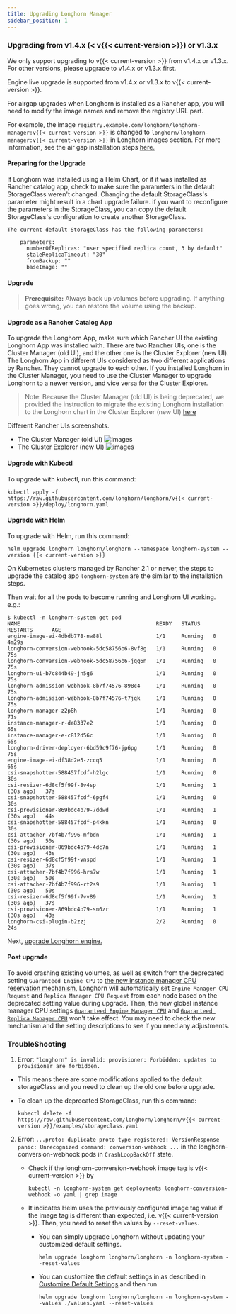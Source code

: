 ```yaml
---
title: Upgrading Longhorn Manager
sidebar_position: 1
---
```


### Upgrading from v1.4.x (&lt; v{{< current-version >}}) or v1.3.x

We only support upgrading to v{{< current-version >}} from v1.4.x or v1.3.x. For other versions, please upgrade to v1.4.x or v1.3.x first.

Engine live upgrade is supported from v1.4.x or v1.3.x to v{{< current-version >}}.

For airgap upgrades when Longhorn is installed as a Rancher app, you will need to modify the image names and remove the registry URL part.

For example, the image `registry.example.com/longhorn/longhorn-manager:v{{< current-version >}}` is changed to `longhorn/longhorn-manager:v{{< current-version >}}` in Longhorn images section. For more information, see the air gap installation steps [here.](../../../advanced-resources/deploy/airgap/#using-a-rancher-app)

#### Preparing for the Upgrade

If Longhorn was installed using a Helm Chart, or if it was installed as Rancher catalog app, check to make sure the parameters in the default StorageClass weren't changed. Changing the default StorageClass's parameter might result in a chart upgrade failure. if you want to reconfigure the parameters in the StorageClass, you can copy the default StorageClass's configuration to create another StorageClass.

    The current default StorageClass has the following parameters:

        parameters:
          numberOfReplicas: "user specified replica count, 3 by default"
          staleReplicaTimeout: "30"
          fromBackup: ""
          baseImage: ""

#### Upgrade

> **Prerequisite:** Always back up volumes before upgrading. If anything goes wrong, you can restore the volume using the backup.

#### Upgrade as a Rancher Catalog App

To upgrade the Longhorn App, make sure which Rancher UI the existing Longhorn App was installed with. There are two Rancher UIs, one is the Cluster Manager (old UI), and the other one is the Cluster Explorer (new UI). The Longhorn App in different UIs considered as two different applications by Rancher. They cannot upgrade to each other. If you installed Longhorn in the Cluster Manager, you need to use the Cluster Manager to upgrade Longhorn to a newer version, and vice versa for the Cluster Explorer.

> Note: Because the Cluster Manager (old UI) is being deprecated, we provided the instruction to migrate the existing Longhorn installation to the Longhorn chart in the Cluster Explorer (new UI) [here](https://longhorn.io/kb/how-to-migrate-longhorn-chart-installed-in-old-rancher-ui-to-the-chart-in-new-rancher-ui/)

Different Rancher UIs screenshots.
- The Cluster Manager (old UI)
![images](/img/screenshots/install/cluster-manager.png)
- The Cluster Explorer (new UI)
![images](/img/screenshots/install/cluster-explorer.png)

#### Upgrade with Kubectl

To upgrade with kubectl, run this command:

```
kubectl apply -f https://raw.githubusercontent.com/longhorn/longhorn/v{{< current-version >}}/deploy/longhorn.yaml
```

#### Upgrade with Helm

To upgrade with Helm, run this command:

```
helm upgrade longhorn longhorn/longhorn --namespace longhorn-system --version {{< current-version >}}
```

On Kubernetes clusters managed by Rancher 2.1 or newer, the steps to upgrade the catalog app `longhorn-system` are the similar to the installation steps.

Then wait for all the pods to become running and Longhorn UI working. e.g.:

```
$ kubectl -n longhorn-system get pod
NAME                                           READY   STATUS    RESTARTS      AGE
engine-image-ei-4dbdb778-nw88l                 1/1     Running   0             4m29s
longhorn-conversion-webhook-5dc58756b6-8vf8g   1/1     Running   0             75s
longhorn-conversion-webhook-5dc58756b6-jqq6n   1/1     Running   0             75s
longhorn-ui-b7c844b49-jn5g6                    1/1     Running   0             75s
longhorn-admission-webhook-8b7f74576-898c4     1/1     Running   0             75s
longhorn-admission-webhook-8b7f74576-t7jqk     1/1     Running   0             75s
longhorn-manager-z2p8h                         1/1     Running   0             71s
instance-manager-r-de8337e2                    1/1     Running   0             65s
instance-manager-e-c812d56c                    1/1     Running   0             65s
longhorn-driver-deployer-6bd59c9f76-jp6pg      1/1     Running   0             75s
engine-image-ei-df38d2e5-zccq5                 1/1     Running   0             65s
csi-snapshotter-588457fcdf-h2lgc               1/1     Running   0             30s
csi-resizer-6d8cf5f99f-8v4sp                   1/1     Running   1 (30s ago)   37s
csi-snapshotter-588457fcdf-6pgf4               1/1     Running   0             30s
csi-provisioner-869bdc4b79-7ddwd               1/1     Running   1 (30s ago)   44s
csi-snapshotter-588457fcdf-p4kkn               1/1     Running   0             30s
csi-attacher-7bf4b7f996-mfbdn                  1/1     Running   1 (30s ago)   50s
csi-provisioner-869bdc4b79-4dc7n               1/1     Running   1 (30s ago)   43s
csi-resizer-6d8cf5f99f-vnspd                   1/1     Running   1 (30s ago)   37s
csi-attacher-7bf4b7f996-hrs7w                  1/1     Running   1 (30s ago)   50s
csi-attacher-7bf4b7f996-rt2s9                  1/1     Running   1 (30s ago)   50s
csi-resizer-6d8cf5f99f-7vv89                   1/1     Running   1 (30s ago)   37s
csi-provisioner-869bdc4b79-sn6zr               1/1     Running   1 (30s ago)   43s
longhorn-csi-plugin-b2zzj                      2/2     Running   0             24s
```

Next, [upgrade Longhorn engine.](../upgrade-engine)

#### Post upgrade

To avoid crashing existing volumes, as well as switch from the deprecated setting `Guaranteed Engine CPU` to [the new instance manager CPU reservation mechanism](../../../best-practices/#guaranteed-instance-manager-cpu), Longhorn will automatically set `Engine Manager CPU Request` and `Replica Manager CPU Request` from each node based on the deprecated setting value during upgrade. Then, the new global instance manager CPU settings [`Guaranteed Engine Manager CPU`](../../../references/settings/#guaranteed-engine-manager-cpu) and [`Guaranteed Replica Manager CPU`](../../../references/settings/#guaranteed-replica-manager-cpu) won't take effect.
You may need to check the new mechanism and the setting descriptions to see if you need any adjustments.

### TroubleShooting
1. Error: `"longhorn" is invalid: provisioner: Forbidden: updates to provisioner are forbidden.`
- This means there are some modifications applied to the default storageClass and you need to clean up the old one before upgrade.

- To clean up the deprecated StorageClass, run this command:
    ```
    kubectl delete -f https://raw.githubusercontent.com/longhorn/longhorn/v{{< current-version >}}/examples/storageclass.yaml
    ```

2. Error: `...proto: duplicate proto type registered: VersionResponse panic: Unrecognized command: conversion-webhook ...` in the longhorn-conversion-webhook pods in `CrashLoopBackOff` state.
    - Check if the longhorn-conversion-webhook image tag is v{{< current-version >}} by
        ```
        kubectl -n longhorn-system get deployments longhorn-conversion-webhook -o yaml | grep image
        ```

    - It indicates Helm uses the previously configured image tag value if the image tag is different than expected, i.e. v{{< current-version >}}. Then, you need to reset the values by `--reset-values`.
        - You can simply upgrade Longhorn without updating your customized default settings.
            ```
            helm upgrade longhorn longhorn/longhorn -n longhorn-system --reset-values
            ```
        - You can customize the default settings in as described in [Customize Default Settings](../../../advanced-resources/deploy/customizing-default-settings/) and then run
            ```
            helm upgrade longhorn longhorn/longhorn -n longhorn-system --values ./values.yaml --reset-values
            ```

